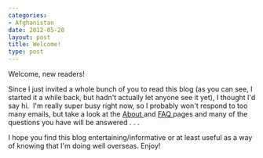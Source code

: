 ```yaml
---
categories:
- Afghanistan
date: 2012-05-28
layout: post
title: Welcome!
type: post
---
```


Welcome, new readers!

Since I just invited a whole bunch of you to read this blog (as you can see, I
started it a while back, but hadn't actually let anyone see it yet), I thought
I'd say hi.  I'm really super busy right now, so I probably won't respond to
too many emails, but take a look at the [About
](/pages/about/ "About")and [FAQ
](/pages/afghanistan-faqs/ "FAQs")pages and many of the
questions you have will be answered . . .

I hope you find this blog entertaining/informative or at least useful as a way
of knowing that I'm doing well overseas. Enjoy!